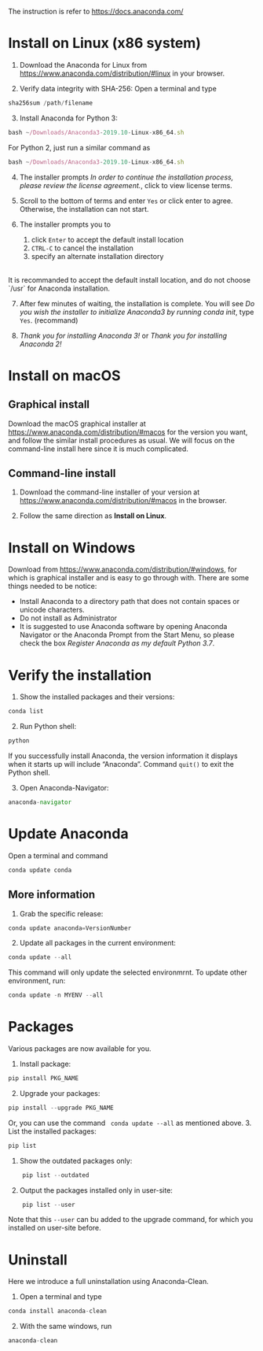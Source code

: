 The instruction is refer to https://docs.anaconda.com/
# Install on Linux (x86 system)
1. Download the Anaconda for Linux from https://www.anaconda.com/distribution/#linux in your browser.

2. Verify data integrity with SHA-256: Open a terminal and type
```javascript
sha256sum /path/filename
```

3. Install Anaconda for Python 3:
```javascript
bash ~/Downloads/Anaconda3-2019.10-Linux-x86_64.sh
```
For Python 2, just run a similar command as
```javascript
bash ~/Downloads/Anaconda3-2019.10-Linux-x86_64.sh
```

4. The installer prompts *In order to continue the installation process, please review the license agreement.*, click to view license terms.

5. Scroll to the bottom of terms and enter `Yes` or click enter to agree. Otherwise, the installation can not start.

6. The installer prompts you to 
    1. click `Enter` to accept the default install location
    2. `CTRL-C` to cancel the installation
    3. specify an alternate installation directory
<br>
It is recommanded to accept the default install location, and do not choose `/usr` for Anaconda installation.

7. After few minutes of waiting, the installation is complete. You will see *Do you wish the installer to initialize Anaconda3 by running conda init*, type `Yes`. (recommand)

8. *Thank you for installing Anaconda 3!* or *Thank you for installing Anaconda 2!*

# Install on macOS
## Graphical install
Download the macOS graphical installer at https://www.anaconda.com/distribution/#macos for the version you want, and follow the similar install procedures as usual. We will focus on the command-line install here since it is much complicated.

## Command-line install
1. Download the command-line installer of your version at https://www.anaconda.com/distribution/#macos in the browser.

2.  Follow the same direction as **Install on Linux**.

# Install on Windows
Download from https://www.anaconda.com/distribution/#windows, for which is graphical installer and is easy to go through with. There are some things needed to be notice:
- Install Anaconda to a directory path that does not contain spaces or unicode characters.
- Do not install as Administrator
- It is suggested to use Anaconda software by opening Anaconda Navigator or the Anaconda Prompt from the Start Menu, so please check the box *Register Anaconda as my default Python 3.7*.



# Verify the installation
1. Show the installed packages and their versions:
```javascript
conda list
```

2. Run Python shell:
```javascript
python
```
   If you successfully install Anaconda, the version information it displays when it starts up will include “Anaconda”. Command `quit()` to exit the Python shell.

3. Open Anaconda-Navigator:
```javascript
anaconda-navigator
```

# Update Anaconda
Open a terminal and command
```javascript
conda update conda
```
## More information
1. Grab the specific release:
```javascript
conda update anaconda=VersionNumber
```

2. Update all packages in the current environment:
```javascript
conda update --all
```
This command will only update the selected environmrnt. To update other environment, run:
```javascript
conda update -n MYENV --all
```

# Packages
Various packages are now available for you.
1. Install package:
```javascript
pip install PKG_NAME
```
2. Upgrade your packages:
```javascript
pip install --upgrade PKG_NAME
```
Or, you can use the command ``` conda update --all``` as mentioned above.
3. List the installed packages:
```javascript
pip list 
```
1. Show the outdated packages only:
```javascript
    pip list --outdated
```
2. Output the packages installed only in user-site:
```javascript
    pip list --user
```
Note that this ```--user``` can bu added to the upgrade command, for which you installed on user-site before.


# Uninstall
Here we introduce a full uninstallation using Anaconda-Clean.
1. Open a terminal and type
```javascript
conda install anaconda-clean
```
2. With the same windows, run
```javascript
anaconda-clean
```
